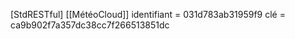 [StdRESTful]
    [[MétéoCloud]]
        identifiant = 031d783ab31959f9
        clé = ca9b902f7a357dc38cc7f266513851dc
`
`
